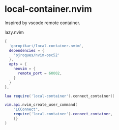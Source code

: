 # local-container.nvim

Inspired by vscode remote container.

lazy.nvim

```lua
{
  'goropikari/local-container.nvim',
  dependencies = {
    'ojroques/nvim-osc52'
  },
  opts = {
    neovim = {
      remote_port = 60002,
    }
  }
},
```


```lua
lua require('local-container').connect_container()
```

```lua
vim.api.nvim_create_user_command(
	"LCConnect",
	require('local-container').connect_container,
	{}
)
```
